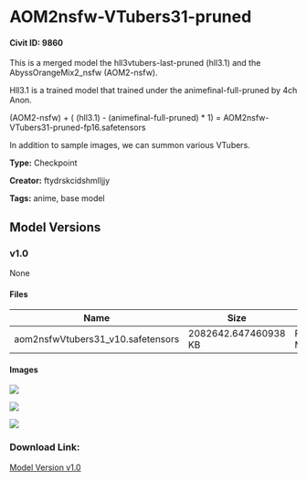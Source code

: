 # AOM2nsfw-VTubers31-pruned

#### Civit ID: 9860

<p>This is a merged model the hll3vtubers-last-pruned (hll3.1) and the AbyssOrangeMix2_nsfw (AOM2-nsfw).</p><p>Hll3.1 is a trained model that trained under the animefinal-full-pruned by 4ch Anon.</p><p>(AOM2-nsfw) + ( (hll3.1) - (animefinal-full-pruned) * 1) = AOM2nsfw-VTubers31-pruned-fp16.safetensors</p><p>In addition to sample images, we can summon various VTubers.</p>

**Type:** Checkpoint

**Creator:** ftydrskcidshmlljjy

**Tags:** anime, base model

## Model Versions

### v1.0

None

#### Files

| Name | Size | Type | Format | Download Url | AutoV1 | AutoV2 | SHA256 | CRC32 | BLAKE3 |
| --- | --- | --- | --- | --- | --- | --- | --- | --- | --- |
| aom2nsfwVtubers31_v10.safetensors | 2082642.647460938 KB | Pruned Model | SafeTensor | https://civitai.com/api/download/models/11716 | E0CD337B | 1533319171 | 15333191710786B05E6888A76F362BEBDD798E55CB00F254D23AFFECE021E294 | 596A13A1 | CBB14EC08F434B9F9B9D1BD3DEC9A119AED2A92ADD4E9067B9F1A6616BAD1ABC |

#### Images

<p><img src="https://image.civitai.com/xG1nkqKTMzGDvpLrqFT7WA/b9ee9dfe-90c4-4dd3-10e6-e7e99ff02e00/width=450/111965.jpeg" /></p>

<p><img src="https://image.civitai.com/xG1nkqKTMzGDvpLrqFT7WA/5b673290-4de0-4aad-f5ef-92afa248f900/width=450/111964.jpeg" /></p>

<p><img src="https://image.civitai.com/xG1nkqKTMzGDvpLrqFT7WA/53920cbc-c665-41b8-ef63-461474f06500/width=450/111963.jpeg" /></p>

### Download Link:

[Model Version v1.0](https://civitai.com/api/download/models/11716)

